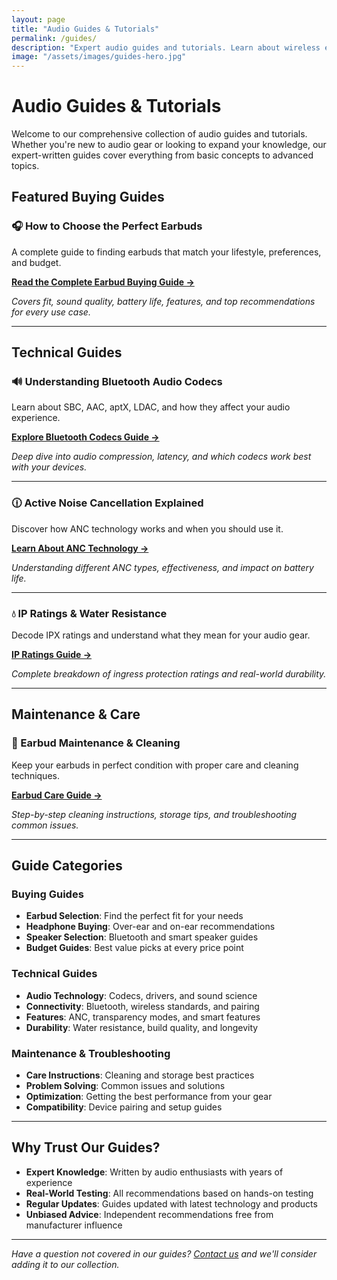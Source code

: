 ```yaml
---
layout: page
title: "Audio Guides & Tutorials"
permalink: /guides/
description: "Expert audio guides and tutorials. Learn about wireless earbuds, Bluetooth technology, audio codecs, and how to choose the perfect audio gear."
image: "/assets/images/guides-hero.jpg"
---
```


# Audio Guides & Tutorials

Welcome to our comprehensive collection of audio guides and tutorials. Whether you're new to audio gear or looking to expand your knowledge, our expert-written guides cover everything from basic concepts to advanced topics.

## Featured Buying Guides

### 🎧 How to Choose the Perfect Earbuds
A complete guide to finding earbuds that match your lifestyle, preferences, and budget.

[**Read the Complete Earbud Buying Guide →**](choosing-earbuds.md)

*Covers fit, sound quality, battery life, features, and top recommendations for every use case.*

---

## Technical Guides

### 🔊 Understanding Bluetooth Audio Codecs
Learn about SBC, AAC, aptX, LDAC, and how they affect your audio experience.

[**Explore Bluetooth Codecs Guide →**](/bluetooth-codecs.html)

*Deep dive into audio compression, latency, and which codecs work best with your devices.*

---

### 🕧 Active Noise Cancellation Explained
Discover how ANC technology works and when you should use it.

[**Learn About ANC Technology →**](/how-anc-works.html)

*Understanding different ANC types, effectiveness, and impact on battery life.*

---

### 💧 IP Ratings & Water Resistance
Decode IPX ratings and understand what they mean for your audio gear.

[**IP Ratings Guide →**](/ip-ratings.html)

*Complete breakdown of ingress protection ratings and real-world durability.*

---

## Maintenance & Care

### 🧽 Earbud Maintenance & Cleaning
Keep your earbuds in perfect condition with proper care and cleaning techniques.

[**Earbud Care Guide →**](/earbud-maintenance.html)

*Step-by-step cleaning instructions, storage tips, and troubleshooting common issues.*

---

## Guide Categories

### Buying Guides
- **Earbud Selection**: Find the perfect fit for your needs
- **Headphone Buying**: Over-ear and on-ear recommendations
- **Speaker Selection**: Bluetooth and smart speaker guides
- **Budget Guides**: Best value picks at every price point

### Technical Guides
- **Audio Technology**: Codecs, drivers, and sound science
- **Connectivity**: Bluetooth, wireless standards, and pairing
- **Features**: ANC, transparency modes, and smart features
- **Durability**: Water resistance, build quality, and longevity

### Maintenance & Troubleshooting
- **Care Instructions**: Cleaning and storage best practices
- **Problem Solving**: Common issues and solutions
- **Optimization**: Getting the best performance from your gear
- **Compatibility**: Device pairing and setup guides

---

## Why Trust Our Guides?

- **Expert Knowledge**: Written by audio enthusiasts with years of experience
- **Real-World Testing**: All recommendations based on hands-on testing
- **Regular Updates**: Guides updated with latest technology and products
- **Unbiased Advice**: Independent recommendations free from manufacturer influence

---

*Have a question not covered in our guides? [Contact us](/contact/) and we'll consider adding it to our collection.*
